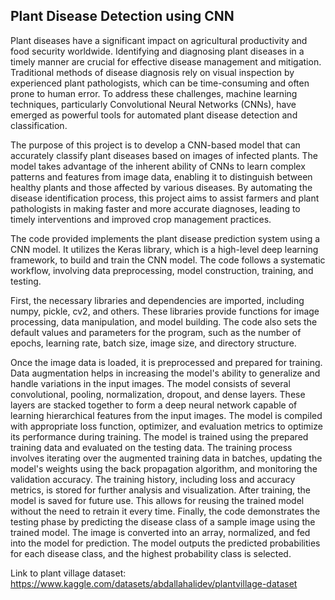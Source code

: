 ## Plant Disease Detection using CNN


Plant diseases have a significant impact on agricultural productivity and food security worldwide. Identifying and diagnosing plant diseases in a timely manner are crucial for effective disease management and mitigation. Traditional methods of disease diagnosis rely on visual inspection by experienced plant pathologists, which can be time-consuming and often prone to human error. To address these challenges, machine learning techniques, particularly Convolutional Neural Networks (CNNs), have emerged as powerful tools for automated plant disease detection and classification.

The purpose of this project is to develop a CNN-based model that can accurately classify plant diseases based on images of infected plants. The model takes advantage of the inherent ability of CNNs to learn complex patterns and features from image data, enabling it to distinguish between healthy plants and those affected by various diseases. By automating the disease identification process, this project aims to assist farmers and plant pathologists in making faster and more accurate diagnoses, leading to timely interventions and improved crop management practices.

The code provided implements the plant disease prediction system using a CNN model. It utilizes the Keras library, which is a high-level deep learning framework, to build and train the CNN model. The code follows a systematic workflow, involving data preprocessing, model construction, training, and testing.

First, the necessary libraries and dependencies are imported, including numpy, pickle, cv2, and others. These libraries provide functions for image processing, data manipulation, and model building. The code also sets the default values and parameters for the program, such as the number of epochs, learning rate, batch size, image size, and directory structure.

Once the image data is loaded, it is preprocessed and prepared for training. Data augmentation helps in increasing the model's ability to generalize and handle variations in the input images. The model consists of several convolutional, pooling, normalization, dropout, and dense layers. These layers are stacked together to form a deep neural network capable of learning hierarchical features from the input images. The model is compiled with appropriate loss function, optimizer, and evaluation metrics to optimize its performance during training.
The model is trained using the prepared training data and evaluated on the testing data. The training process involves iterating over the augmented training data in batches, updating the model's weights using the back propagation algorithm, and monitoring the validation accuracy. The training history, including loss and accuracy metrics, is stored for further analysis and visualization.
After training, the model is saved for future use. This allows for reusing the trained model without the need to retrain it every time. Finally, the code demonstrates the testing phase by predicting the disease class of a sample image using the trained model. The image is converted into an array, normalized, and fed into the model for prediction. The model outputs the predicted probabilities for each disease class, and the highest probability class is selected.

Link to plant village dataset: https://www.kaggle.com/datasets/abdallahalidev/plantvillage-dataset
